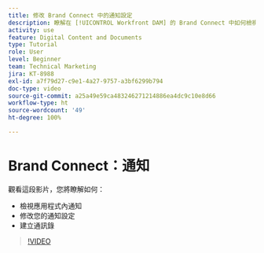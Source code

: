 ```yaml
---
title: 修改 Brand Connect 中的通知設定
description: 瞭解在 [!UICONTROL Workfront DAM] 的 Brand Connect 中如何檢視應用程式內通知、修改通知設定以及建立通訊錄。
activity: use
feature: Digital Content and Documents
type: Tutorial
role: User
level: Beginner
team: Technical Marketing
jira: KT-8988
exl-id: a7f79d27-c9e1-4a27-9757-a3bf6299b794
doc-type: video
source-git-commit: a25a49e59ca483246271214886ea4dc9c10e8d66
workflow-type: ht
source-wordcount: '49'
ht-degree: 100%

---
```


# Brand Connect：通知

觀看這段影片，您將瞭解如何：

* 檢視應用程式內通知
* 修改您的通知設定
* 建立通訊錄

>[!VIDEO](https://video.tv.adobe.com/v/335250/?quality=12&learn=on)

